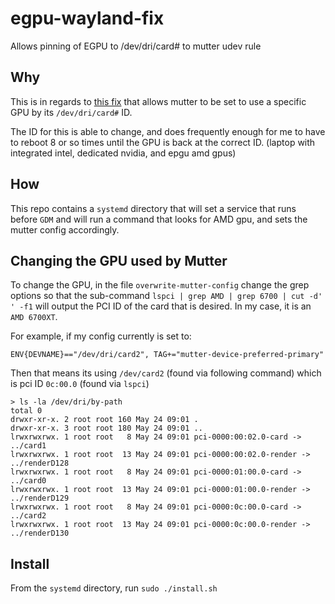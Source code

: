 # egpu-wayland-fix

Allows pinning of EGPU to /dev/dri/card# to mutter udev rule

## Why

This is in regards to [this fix](https://gitlab.gnome.org/GNOME/mutter/-/merge_requests/1562) that allows mutter to be set to use a specific GPU by its `/dev/dri/card#` ID.

The ID for this is able to change, and does frequently enough for me to have to reboot 8 or so times until the GPU is back at the correct ID. (laptop with integrated intel, dedicated nvidia, and epgu amd gpus)

## How

This repo contains a `systemd` directory that will set a service that runs before `GDM` and will run a command that looks for AMD gpu, and sets the mutter config accordingly.

## Changing the GPU used by Mutter

To change the GPU, in the file `overwrite-mutter-config` change the grep options so that the sub-command `lspci | grep AMD | grep 6700 | cut -d' ' -f1` will output the PCI ID of the card that is desired. In my case, it is an `AMD 6700XT`.

For example, if my config currently is set to:

```
ENV{DEVNAME}=="/dev/dri/card2", TAG+="mutter-device-preferred-primary"
```

Then that means its using `/dev/card2` (found via following command) which is pci ID `0c:00.0` (found via `lspci`)

```
> ls -la /dev/dri/by-path
total 0
drwxr-xr-x. 2 root root 160 May 24 09:01 .
drwxr-xr-x. 3 root root 180 May 24 09:01 ..
lrwxrwxrwx. 1 root root   8 May 24 09:01 pci-0000:00:02.0-card -> ../card1
lrwxrwxrwx. 1 root root  13 May 24 09:01 pci-0000:00:02.0-render -> ../renderD128
lrwxrwxrwx. 1 root root   8 May 24 09:01 pci-0000:01:00.0-card -> ../card0
lrwxrwxrwx. 1 root root  13 May 24 09:01 pci-0000:01:00.0-render -> ../renderD129
lrwxrwxrwx. 1 root root   8 May 24 09:01 pci-0000:0c:00.0-card -> ../card2
lrwxrwxrwx. 1 root root  13 May 24 09:01 pci-0000:0c:00.0-render -> ../renderD130
```

## Install

From the `systemd` directory, run `sudo ./install.sh`
